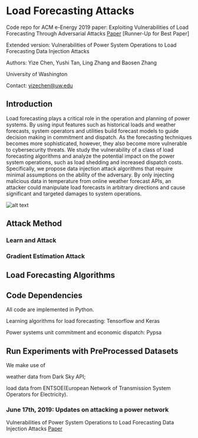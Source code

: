 # Load Forecasting Attacks
Code repo for ACM e-Energy 2019 paper: Exploiting Vulnerabilities of Load Forecasting Through Adversarial Attacks [Paper](https://dl.acm.org/doi/abs/10.1145/3307772.3328314) [Runner-Up for Best Paper]

Extended version: Vulnerabilities of Power System Operations to Load Forecasting Data Injection Attacks

Authors: Yize Chen, Yushi Tan, Ling Zhang and Baosen Zhang

University of Washington

Contact: yizechen@uw.edu

## Introduction
Load forecasting plays a critical role in the operation and planning of power systems. By using input features such as historical loads and weather forecasts, system operators and utilities build forecast models to guide decision making in commitment and dispatch. As the forecasting techniques becomes more sophisticated, however, they also become more vulnerable to cybersecurity threats. We study the vulnerability of a class of load forecasting algorithms and analyze the potential impact on the power system operations, such as load shedding and increased dispatch costs. Specifically, we propose data injection attack algorithms that require minimal assumptions on the ability of the adversary. By only injecting malicious data in temperature from online weather forecast APIs, an attacker could manipulate load forecasts in arbitrary directions and cause significant and targeted damages to system operations. 

![alt text](https://github.com/chennnnnyize/load_forecasts_attack/blob/master/datasets/schematic.png)

## Attack Method
### Learn and Attack

### Gradient Estimation Attack

## Load Forecasting Algorithms



## Code Dependencies
All code are implemented in Python.

Learning algorithms for load forecasting: Tensorflow and Keras

Power systems unit commitment and economic dispatch: Pypsa



## Run Experiments with PreProcessed Datasets
We make use of 

weather data from Dark Sky API;

load data from ENTSOE(European Network of Transmission System Operators for Electricity).

### June 17th, 2019: Updates on attacking a power network 
Vulnerabilities of Power System Operations to Load Forecasting Data Injection Attacks [Paper](https://arxiv.org/abs/1906.04926)

